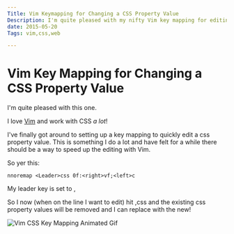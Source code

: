 ```yaml
---
Title: Vim Keymapping for Changing a CSS Property Value
Description: I'm quite pleased with my nifty Vim key mapping for editing CSS
date: 2015-05-20
Tags: vim,css,web

---
```

# Vim Key Mapping for Changing a CSS Property Value

I'm quite pleased with this one.

I love [Vim](http://en.wikipedia.org/wiki/Vim_%28text_editor%29) and work with CSS *a lot*!

I've finally got around to setting up a key mapping to quickly edit a css property value. This is something I do a lot and have felt for a while there should be a way to speed up the editing with Vim.

So yer this:

`
nnoremap <Leader>css 0f:<right>vf;<left>c
` 

My leader key is set to ,

So I now (when on the line I want to edit) hit ,css and the existing css property values will be removed and I can replace with the new!

<img src = "/images/vim-css-key-mapping.gif" alt = "Vim CSS Key Mapping Animated Gif" />

